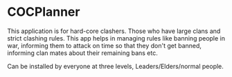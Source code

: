 # COCPlanner

This application is for hard-core clashers. Those who have large clans and strict clashing rules. 
This app helps in managing rules like banning people in war, informing them to attack on time so that they don't get banned,
informing clan mates about their remaining bans etc. 

Can be installed by everyone at three levels, Leaders/Elders/normal people. 
